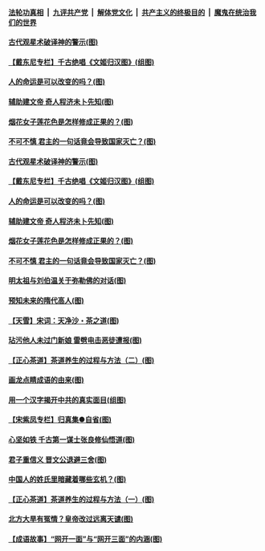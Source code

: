 

####  [法轮功真相](../../../../basic/blob/master/README.md?t=06210202) &nbsp;|&nbsp; [九评共产党](../../../../9ping.md/blob/master/README.md?t=06210202) &nbsp;|&nbsp; [解体党文化](../../../../jtdwh.md/blob/master/README.md?t=06210202)  &nbsp;|&nbsp; [共产主义的终极目的](../../../../gczydzjmd.md/blob/master/README.md?t=06210202) &nbsp;|&nbsp; [魔鬼在统治我们的世界](../../../../mgztzwmdsj.md/blob/master/README.md?t=06210202) 

#### [古代观星术破译神的警示(图)](../pages/p7/936938.md?t=06210202) 

#### [【戴东尼专栏】千古绝唱《文姬归汉图》(组图)](../pages/p7/933598.md?t=06210202) 

#### [人的命运是可以改变的吗？(图)](../pages/p7/936633.md?t=06210202) 

#### [辅助建文帝 奇人程济未卜先知(图)](../pages/p7/936751.md?t=06210202) 

#### [烟花女子莲花色是怎样修成正果的？(图)](../pages/p7/936627.md?t=06210202) 

#### [不可不慎 君主的一句话竟会导致国家灭亡？(图)](../pages/p7/936921.md?t=06210202) 

#### [古代观星术破译神的警示(图)](../pages/p7/936938.md?t=06210202) 

#### [【戴东尼专栏】千古绝唱《文姬归汉图》(组图)](../pages/p7/933598.md?t=06210202) 

#### [人的命运是可以改变的吗？(图)](../pages/p7/936633.md?t=06210202) 

#### [辅助建文帝 奇人程济未卜先知(图)](../pages/p7/936751.md?t=06210202) 

#### [烟花女子莲花色是怎样修成正果的？(图)](../pages/p7/936627.md?t=06210202) 

#### [不可不慎 君主的一句话竟会导致国家灭亡？(图)](../pages/p7/936921.md?t=06210202) 

#### [明太祖与刘伯温关于弥勒佛的对话(图)](../pages/p7/936918.md?t=06210202) 

#### [预知未来的隋代高人(图)](../pages/p7/936519.md?t=06210202) 

#### [【天雪】宋词：天净沙・茶之道(图)](../pages/p7/936606.md?t=06210202) 

#### [玷污他人未过门新娘 雷劈电击恶徒遭报(图)](../pages/p7/936730.md?t=06210202) 

#### [【正心茶道】茶道养生的过程与方法（二）(图)](../pages/p7/936188.md?t=06210202) 

#### [画龙点睛成语的由来(图)](../pages/p7/936521.md?t=06210202) 

#### [用一个汉字揭开中共的真实面目(组图)](../pages/p7/936605.md?t=06210202) 

#### [【宋紫凤专栏】归真集●自省(图)](../pages/p7/936715.md?t=06210202) 

#### [心坚如铁 千古第一谋士张良修仙悟道(图)](../pages/p7/936518.md?t=06210202) 

#### [君子重信义 晋文公退避三舍(图)](../pages/p7/936517.md?t=06210202) 

#### [中国人的姓氏里暗藏着哪些玄机？(图)](../pages/p7/936608.md?t=06210202) 

#### [【正心茶道】茶道养生的过程与方法（一）(图)](../pages/p7/936187.md?t=06210202) 

#### [北方大旱有冤情？皇帝改过远离天谴(图)](../pages/p7/936431.md?t=06210202) 

#### [【成语故事】“网开一面”与“网开三面”的内涵(图)](../pages/p7/936380.md?t=06210202) 

